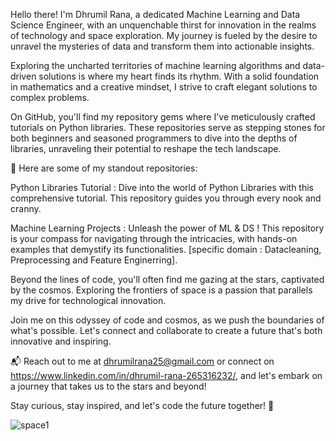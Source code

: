 Hello there! I'm Dhrumil Rana, a dedicated Machine Learning and Data Science Engineer,
with an unquenchable thirst for innovation in the realms of technology and space exploration. 
My journey is fueled by the desire to unravel the mysteries of data and transform them into actionable insights.

Exploring the uncharted territories of machine learning algorithms and data-driven solutions is where my heart finds its rhythm.
With a solid foundation in mathematics and a creative mindset, I strive to craft elegant solutions to complex problems.

On GitHub, you'll find my repository gems where I've meticulously crafted tutorials on Python libraries.
These repositories serve as stepping stones for both beginners and seasoned programmers to dive into the depths of libraries, unraveling their potential to reshape the tech landscape.

🔗 Here are some of my standout repositories:

Python Libraries Tutorial : Dive into the world of Python Libraries with this comprehensive tutorial. This repository guides you through every nook and cranny.

Machine Learning Projects : Unleash the power of ML & DS ! This repository is your compass for navigating through the intricacies, with hands-on examples that demystify its functionalities.
[specific domain : Datacleaning, Preprocessing and Feature Enginerring].

Beyond the lines of code, you'll often find me gazing at the stars, captivated by the cosmos.
Exploring the frontiers of space is a passion that parallels my drive for technological innovation.

Join me on this odyssey of code and cosmos, as we push the boundaries of what's possible. Let's connect and collaborate to create a future that's both innovative and inspiring.

📬 Reach out to me at dhrumilrana25@gmail.com or connect on https://www.linkedin.com/in/dhrumil-rana-265316232/,
and let's embark on a journey that takes us to the stars and beyond!

Stay curious, stay inspired, and let's code the future together! 🌟


![space1](https://github.com/dhrumilrana25/Python-Libraries-Tutorial/assets/139121688/54208c7a-df53-46ad-a9df-ceec5482bffc)






